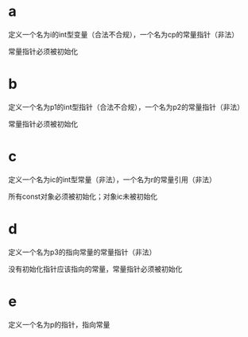 # a

定义一个名为i的int型变量（合法不合规），一个名为cp的常量指针（非法）

常量指针必须被初始化

# b

定义一个名为p1的int型指针（合法不合规），一个名为p2的常量指针（非法）

常量指针必须被初始化

# c

定义一个名为ic的int型常量（非法），一个名为r的常量引用（非法）

所有const对象必须被初始化；对象ic未被初始化

# d

定义一个名为p3的指向常量的常量指针（非法）

没有初始化指针应该指向的常量，常量指针必须被初始化

# e

定义一个名为p的指针，指向常量